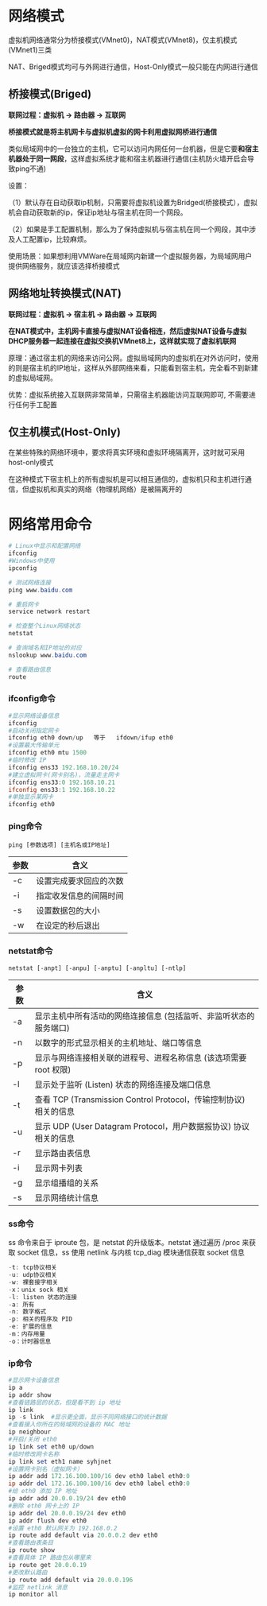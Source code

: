 # 网络模式

虚拟机网络通常分为桥接模式(VMnet0)，NAT模式(VMnet8)，仅主机模式(VMnet1)三类

NAT、Briged模式均可与外网进行通信，Host-Only模式一般只能在内网进行通信

## 桥接模式(Briged)

**联网过程：虚拟机 → 路由器 → 互联网**

**桥接模式就是将主机网卡与虚拟机虚拟的网卡利用虚拟网桥进行通信**

类似局域网中的一台独立的主机，它可以访问内网任何一台机器，但是它要**和宿主机器处于同一网段**，这样虚拟系统才能和宿主机器进行通信(主机防火墙开启会导致ping不通)

设置：

（1）默认存在自动获取ip机制，只需要将虚拟机设置为Bridged(桥接模式），虚拟机会自动获取新的ip，保证ip地址与宿主机在同一个网段。

（2）如果是手工配置机制，那么为了保持虚拟机与宿主机在同一个网段，其中涉及人工配置ip，比较麻烦。

使用场景：如果想利用VMWare在局域网内新建一个虚拟服务器，为局域网用户提供网络服务，就应该选择桥接模式

## 网络地址转换模式(NAT)

**联网过程：虚拟机 → 宿主机 → 路由器 → 互联网**

**在NAT模式中，主机网卡直接与虚拟NAT设备相连，然后虚拟NAT设备与虚拟DHCP服务器一起连接在虚拟交换机VMnet8上，这样就实现了虚拟机联网**

原理：通过宿主机的网络来访问公网。虚拟局域网内的虚拟机在对外访问时，使用的则是宿主机的IP地址，这样从外部网络来看，只能看到宿主机，完全看不到新建的虚拟局域网。

优势：虚拟系统接入互联网非常简单，只需宿主机器能访问互联网即可, 不需要进行任何手工配置

## 仅主机模式(Host-Only)

在某些特殊的网络环境中，要求将真实环境和虚拟环境隔离开，这时就可采用host-only模式

在这种模式下宿主机上的所有虚拟机是可以相互通信的，虚拟机只和主机进行通信，但虚拟机和真实的网络（物理机网络）是被隔离开的

# 网络常用命令

```PowerShell
# Linux中显示和配置网络
ifconfig
#Windows中使用
ipconfig

# 测试网络连接
ping www.baidu.com

# 重启网卡
service network restart 

# 检查整个Linux网络状态
netstat

# 查询域名和IP地址的对应
nslookup www.baidu.com

# 查看路由信息
route

```

### ifconfig命令

```PowerShell
#显示网络设备信息
ifconfig  
#启动关闭指定网卡
ifconfig eth0 down/up	等于   ifdown/ifup eth0
#设置最大传输单元
ifconfig eth0 mtu 1500 
#临时修改 IP
ifconfig ens33 192.168.10.20/24
#建立虚拟网卡(网卡别名)，流量走主网卡
ifconfig ens33:0 192.168.10.21
ifconfig ens33:1 192.168.10.22
#单独显示某网卡
ifconfig eth0

```

### ping命令

`ping [参数选项] [主机名或IP地址]`

|参数|含义|
|-|-|
|-c|设置完成要求回应的次数|
|-i|指定收发信息的间隔时间|
|-s|设置数据包的大小|
|-w|在设定的秒后退出|

### netstat命令

`netstat [-anpt] [-anpu] [-anptu] [-anpltu] [-ntlp]`

|参数|含义|
|-|-|
|-a|显示主机中所有活动的网络连接信息 (包括监听、非监听状态的服务端口)|
|-n|以数字的形式显示相关的主机地址、端口等信息|
|-p|显示与网络连接相关联的进程号、进程名称信息 (该选项需要 root 权限)|
|-l|显示处于监听 (Listen) 状态的网络连接及端口信息|
|-t|查看 TCP (Transmission Control Protocol，传输控制协议) 相关的信息|
|-u|显示 UDP (User Datagram Protocol，用户数据报协议) 协议相关的信息|
|-r|显示路由表信息|
|-i|显示网卡列表|
|-g|显示组播组的关系|
|-s|显示网络统计信息|

### ss命令

ss 命令来自于 iproute 包，是 netstat 的升级版本。netstat 通过遍历 /proc 来获取 socket 信息，ss 使用 netlink 与内核 tcp_diag 模块通信获取 socket 信息

```PowerShell
-t: tcp协议相关
-u: udp协议相关
-w: 裸套接字相关
-x：unix sock 相关
-l: listen 状态的连接
-a: 所有
-n: 数字格式
-p: 相关的程序及 PID
-e: 扩展的信息
-m：内存用量
-o：计时器信息
```

### ip命令

```PowerShell
#显示网卡设备信息
ip a
ip addr show
#查看链路层的状态，但是看不到 ip 地址
ip link
ip -s link	#显示更全面，显示不同网络接口的统计数据
#查看接入你所在的局域网的设备的 MAC 地址
ip neighbour
#开启/关闭 eth0
ip link set eth0 up/down
#临时修改网卡名称
ip link set eth1 name syhjnet
#设置网卡别名（虚拟网卡）
ip addr add 172.16.100.100/16 dev eth0 label eth0:0
ip addr del 172.16.100.100/16 dev eth0 label eth0:0
#给 eth0 添加 IP 地址
ip addr add 20.0.0.19/24 dev eth0
#删除 eth0 网卡上的 IP
ip addr del 20.0.0.19/24 dev eth0
ip addr flush dev eth0
#设置 eth0 默认网关为 192.168.0.2
ip route add default via 20.0.0.2 dev eth0
#查看路由表条目
ip route show
#查看具体 IP 路由包从哪里来
ip route get 20.0.0.19
#更改默认路由
ip route add default via 20.0.0.196
#监控 netlink 消息
ip monitor all
```



